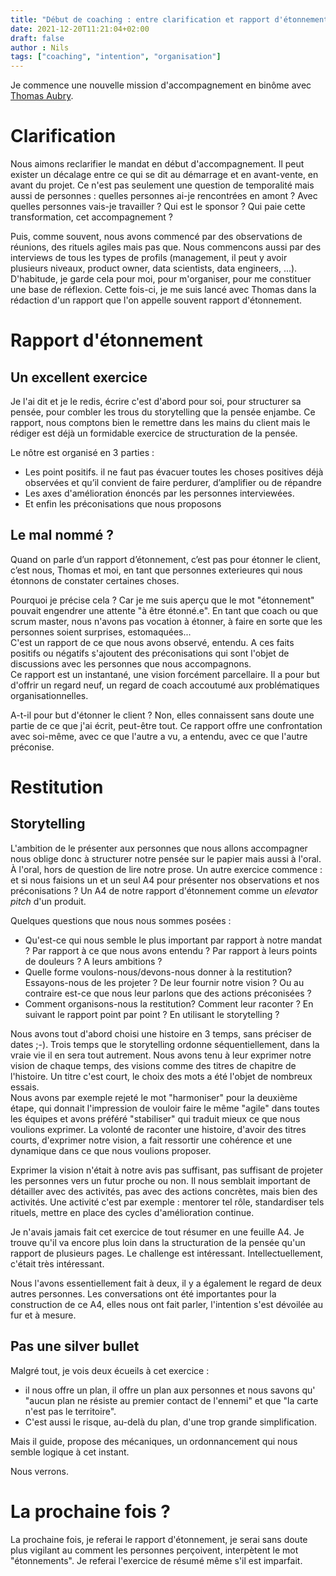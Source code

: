 ```yaml
---
title: "Début de coaching : entre clarification et rapport d'étonnement"
date: 2021-12-20T11:21:04+02:00
draft: false
author : Nils
tags: ["coaching", "intention", "organisation"]
---
```



Je commence une nouvelle mission d'accompagnement en binôme avec [Thomas Aubry](https://www.linkedin.com/in/thomas-aubry-14765075/).


# Clarification

 Nous aimons reclarifier le mandat en début d'accompagnement. Il peut exister un décalage entre ce qui se dit au démarrage et en avant-vente, en avant du projet. Ce n'est pas seulement une question de temporalité mais aussi de personnes : quelles personnes ai-je rencontrées en amont ? Avec quelles personnes vais-je travailler ? Qui est le sponsor ? Qui paie cette transformation, cet accompagnement ?  

Puis, comme souvent, nous avons commencé par des observations de réunions, des rituels agiles mais pas que. Nous commencons aussi par des interviews de tous les types de profils (management, il peut y avoir plusieurs niveaux, product owner, data scientists, data engineers, ...).  
D'habitude, je garde cela pour moi, pour m'organiser, pour me constituer une base de réflexion.
Cette fois-ci, je me suis lancé avec Thomas dans la rédaction d'un rapport que l'on appelle souvent rapport d'étonnement.

# Rapport d'étonnement
## Un excellent exercice

Je l'ai dit et je le redis, écrire c'est d'abord pour soi, pour structurer sa pensée, pour combler les trous du storytelling que la pensée enjambe.
Ce rapport, nous comptons bien le remettre dans les mains du client mais le rédiger est déjà un formidable exercice de structuration de la pensée.

Le nôtre est organisé en 3 parties :  

- Les point positifs. il ne faut pas évacuer toutes les choses positives déjà observées et qu’il convient de faire perdurer, d’amplifier ou de répandre  
- Les axes d'amélioration énoncés par les personnes interviewées.  
- Et enfin les préconisations que nous proposons  

## Le mal nommé ?

Quand on parle d’un rapport d’étonnement, c’est pas pour étonner le client, c’est nous, Thomas et moi, en tant que personnes exterieures qui nous étonnons de constater certaines choses.

Pourquoi je précise cela ? Car je me suis aperçu que le mot "étonnement" pouvait engendrer une attente "à être étonné.e". En tant que coach ou que scrum master, nous n'avons pas vocation à étonner, à faire en sorte que les personnes soient surprises, estomaquées...  
C'est un rapport de ce que nous avons observé, entendu. A ces faits positifs ou négatifs s'ajoutent des préconisations qui sont l'objet de discussions avec les personnes que nous accompagnons.  
Ce rapport est un instantané, une vision forcément parcellaire. Il a pour but d'offrir un regard neuf, un regard de coach accoutumé aux problématiques organisationnelles.

A-t-il pour but d'étonner le client ? Non, elles connaissent sans doute une partie de ce que j'ai écrit, peut-être tout. Ce rapport offre une confrontation avec soi-même, avec ce que l'autre a vu, a entendu, avec ce que l'autre préconise.

# Restitution

## Storytelling

L'ambition de le présenter aux personnes que nous allons accompagner nous oblige donc à structurer notre pensée sur le papier mais aussi à l'oral.
À l'oral, hors de question de lire notre prose. Un autre exercice commence : et si nous faisions un et un seul A4 pour présenter nos observations et nos préconisations ? Un A4 de notre rapport d'étonnement comme un *elevator pitch* d'un produit.

Quelques questions que nous nous sommes posées :  

- Qu'est-ce qui nous semble le plus important par rapport à notre mandat ? Par rapport à ce que nous avons entendu ? Par rapport à leurs points de douleurs ? A leurs ambitions ?  
- Quelle forme voulons-nous/devons-nous donner à la restitution? Essayons-nous de les projeter ? De leur fournir notre vision ? Ou au contraire est-ce que nous leur parlons que des actions préconisées ?  
- Comment organisons-nous la restitution? Comment leur raconter ? En suivant le rapport point par point ? En utilisant le storytelling ?  


Nous avons tout d'abord choisi une histoire en 3 temps, sans préciser de dates ;-). Trois temps que le storytelling ordonne séquentiellement, dans la vraie vie il en sera tout autrement. Nous avons tenu à leur exprimer notre vision de chaque temps, des visions comme des titres de chapitre de l'histoire. Un titre c'est court, le choix des mots a été l'objet de nombreux essais.  
Nous avons par exemple rejeté le mot "harmoniser" pour la deuxième étape, qui donnait l'impression de vouloir faire le même "agile" dans toutes les équipes et avons préféré "stabiliser" qui traduit mieux ce que nous voulions exprimer.
La volonté de raconter une histoire, d'avoir des titres courts, d'exprimer notre vision, a fait ressortir une cohérence et une dynamique dans ce que nous voulions proposer.

Exprimer la vision n'était à notre avis pas suffisant, pas suffisant de projeter les personnes vers un futur proche ou non. Il nous semblait important de détailler avec des activités, pas avec des actions concrètes, mais bien des activités. Une activité c'est par exemple : mentorer tel rôle, standardiser tels rituels, mettre en place des cycles d'amélioration continue.

Je n'avais jamais fait cet exercice de tout résumer en une feuille A4. Je trouve qu'il va encore plus loin dans la structuration de la pensée qu'un rapport de plusieurs pages. Le challenge est intéressant. Intellectuellement, c'était très intéressant.

Nous l'avons essentiellement fait à deux, il y a également le regard de deux autres personnes. Les conversations ont été importantes pour la construction de ce A4, elles nous ont fait parler, l'intention s'est dévoilée au fur et à mesure.

## Pas une silver bullet

Malgré tout, je vois deux écueils à cet exercice :    

- il nous offre un plan, il offre un plan aux personnes et nous savons qu' "aucun plan ne résiste au premier contact de l'ennemi" et que "la carte n'est pas le territoire".  
- C'est aussi le risque, au-delà du plan, d'une trop grande simplification.

Mais il guide, propose des mécaniques, un ordonnancement qui nous semble logique à cet instant.

Nous verrons.

# La prochaine fois ?

La prochaine fois, je referai le rapport d'étonnement, je serai sans doute plus vigilant au comment les personnes perçoivent, interpètent le mot "étonnements". Je referai l'exercice de résumé même s'il est imparfait.

